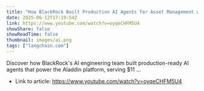 ```yaml
---
title: "How BlackRock Built Production AI Agents for Asset Management with LangGraph | LangChain Interrupt"
date: 2025-06-12T17:19:54Z
link: https://www.youtube.com/watch?v=oyqeCHFM5U4
showShare: false
showReadTime: false
thumbnail: images/ai.png
tags: ["langchain.com"]
---
```

Discover how BlackRock's AI engineering team built production-ready AI agents that power the Aladdin platform, serving $11 ...

- Link to article: https://www.youtube.com/watch?v=oyqeCHFM5U4